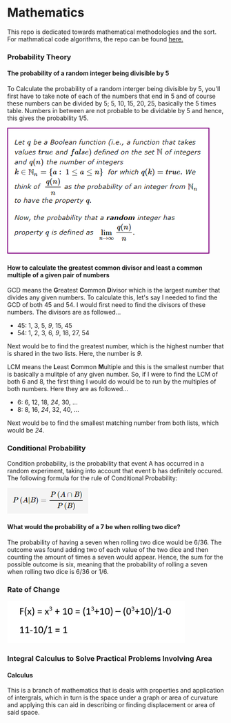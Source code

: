 # Mathematics
This repo is dedicated towards mathematical methodologies and the sort. For mathmatical code algorithms, the repo can be found [here.](https://github.com/LBruni98/Maths-Code-Samples)

### Probability Theory

#### The probability of a random integer being divisible by 5
To Calculate the probability of a random interger being divisible by 5, you'll first have to take note of each of the numbers that end in 5 and of course these numbers can be divided by 5; 5, 10, 15, 20, 25, basically the 5 times table. Numbers in between are not probable to be dividable by 5 and hence, this gives the probability 1/5.

![Probability](https://github.com/LBruni98/Mathematics/blob/master/Probability.PNG)

####  How to calculate the greatest common divisor and least a common multiple of a given pair of numbers
GCD means the **G**reatest **C**ommon **D**ivisor which is the largest number that divides any given numbers. To calculate this, let's say I needed to find the GCD of both 45 and 54. I would first need to find the divisors of these numbers. The divisors are as followed...
* 45: 1, 3, 5, *9*, 15, 45
* 54: 1, 2, 3, 6, *9*, 18, 27, 54

Next would be to find the greatest number, which is the highest number that is shared in the two lists. Here, the number is *9*.

LCM means the **L**east **C**ommon **M**ultiple and this is the smallest number that is basically a mulitple of any given number. So, if I were to find the LCM of both 6 and 8, the first thing I would do would be to run by the multiples of both numbers. Here they are as followed...
* 6: 6, 12, 18, *24*, 30, ...
* 8: 8, 16, *24*, 32, 40, ...

Next would be to find the smallest matching number from both lists, which would be *24*.

### Conditional Probability
Condition probability, is the probability that event A has occurred in a random experiment, taking into account that event b has definitely occured. The following formula for the rule of Conditional Probability:

![Conditional](https://github.com/LBruni98/Mathematics/blob/master/Conditional%20Probability.PNG)

#### What would the probability of a 7 be when rolling two dice?
The probability of having a seven when rolling two dice would be 6/36. The outcome was found adding two of each value of the two dice and then counting the amount of times a seven would appear. Hence, the sum for the possible outcome is six, meaning that the probability of rolling a seven when rolling two dice is 6/36 or 1/6.

### Rate of Change

![Rate of Change 1](https://github.com/LBruni98/Mathematics/blob/master/Rate%20of%20Change%201.PNG)

### Integral Calculus to Solve Practical Problems Involving Area
#### Calculus


This is a branch of mathematics that is deals with properties and application of intergrals, which in turn is the space under a graph or area of curvature and applying this can aid in describing or finding displacement or area of said space.
